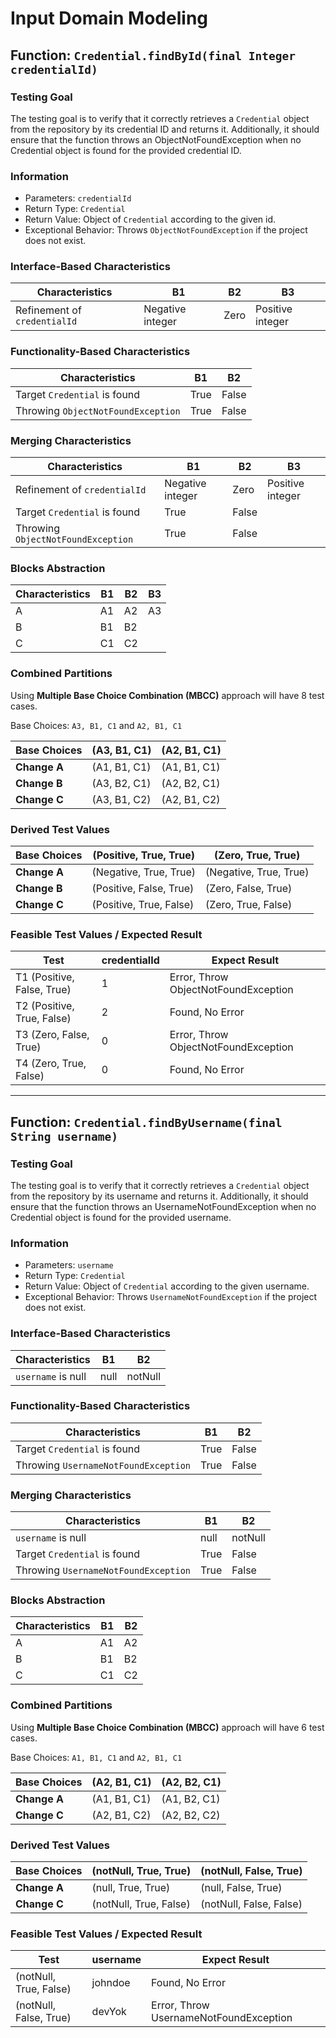 # Input Domain Modeling

## Function: `Credential.findById(final Integer credentialId)`

### Testing Goal

The testing goal is to verify that it correctly retrieves a `Credential` object from the repository by its credential ID and returns it. Additionally, it should ensure that the function throws an ObjectNotFoundException when no Credential object is found for the provided credential ID.

### Information

- Parameters: `credentialId`
- Return Type: `Credential`
- Return Value: Object of `Credential` according to the given id.
- Exceptional Behavior: Throws `ObjectNotFoundException` if the project does not exist.

### Interface-Based Characteristics

| Characteristics              | B1               | B2   | B3               |
|------------------------------|------------------|------|------------------|
| Refinement of `credentialId` | Negative integer | Zero | Positive integer |

### Functionality-Based Characteristics

| Characteristics                    | B1   | B2    |
|------------------------------------|------|-------|
| Target `Credential` is found       | True | False |
| Throwing `ObjectNotFoundException` | True | False |

### Merging Characteristics

| Characteristics                    | B1               | B2    | B3               |
|------------------------------------|------------------|-------|------------------|
| Refinement of `credentialId`       | Negative integer | Zero  | Positive integer |
| Target `Credential` is found       | True             | False |                  |
| Throwing `ObjectNotFoundException` | True             | False |                  |

### Blocks Abstraction

| Characteristics | B1  | B2  | B3  |
|-----------------|-----|-----|-----|
| A               | A1  | A2  | A3  |
| B               | B1  | B2  |     |
| C               | C1  | C2  |     |

### Combined Partitions

Using **Multiple Base Choice Combination (MBCC)** approach will have 8 test cases.

Base Choices:	`A3, B1, C1` and `A2, B1, C1`

| Base Choices | (A3, B1, C1) | (A2, B1, C1) |
|--------------|--------------|--------------|
| **Change A** | (A1, B1, C1) | (A1, B1, C1) |
| **Change B** | (A3, B2, C1) | (A2, B2, C1) |
| **Change C** | (A3, B1, C2) | (A2, B1, C2) |



### Derived Test Values

| Base Choices | (Positive, True, True)  | (Zero, True, True)     |
|--------------|-------------------------|------------------------|
| **Change A** | (Negative, True, True)  | (Negative, True, True) |
| **Change B** | (Positive, False, True) | (Zero, False, True)    |
| **Change C** | (Positive, True, False) | (Zero, True, False)    |

### Feasible Test Values / Expected Result

| Test                       | credentialId | Expect Result                        |
|----------------------------|--------------|--------------------------------------|
| T1 (Positive, False, True) | 1            | Error, Throw ObjectNotFoundException |
| T2 (Positive, True, False) | 2            | Found, No Error                      |
| T3 (Zero, False, True)     | 0            | Error, Throw ObjectNotFoundException |
| T4 (Zero, True, False)     | 0            | Found, No Error                      |

---

## Function: `Credential.findByUsername(final String username)`

### Testing Goal

The testing goal is to verify that it correctly retrieves a `Credential` object from the repository by its username and returns it. Additionally, it should ensure that the function throws an UsernameNotFoundException when no Credential object is found for the provided username.

### Information

- Parameters: `username`
- Return Type: `Credential`
- Return Value: Object of `Credential` according to the given username.
- Exceptional Behavior: Throws `UsernameNotFoundException` if the project does not exist.

### Interface-Based Characteristics

| Characteristics    | B1   | B2      |
|--------------------|------|---------|
| `username` is null | null | notNull |

### Functionality-Based Characteristics

| Characteristics                      | B1   | B2    |
|--------------------------------------|------|-------|
| Target `Credential` is found         | True | False |
| Throwing `UsernameNotFoundException` | True | False |

### Merging Characteristics

| Characteristics                      | B1   | B2      |
|--------------------------------------|------|---------|
| `username` is null                   | null | notNull |
| Target `Credential` is found         | True | False   |
| Throwing `UsernameNotFoundException` | True | False   |

### Blocks Abstraction

| Characteristics | B1  | B2  |
|-----------------|-----|-----|
| A               | A1  | A2  |
| B               | B1  | B2  |
| C               | C1  | C2  |

### Combined Partitions

Using **Multiple Base Choice Combination (MBCC)** approach will have 6 test cases.

Base Choices:	`A1, B1, C1` and `A2, B1, C1`

| Base Choices | (A2, B1, C1) | (A2, B2, C1) |
|--------------|--------------|--------------|
| **Change A** | (A1, B1, C1) | (A1, B2, C1) |
| **Change C** | (A2, B1, C2) | (A2, B2, C2) |


### Derived Test Values

| Base Choices | (notNull, True, True)  | (notNull, False, True)  |
|--------------|------------------------|-------------------------|
| **Change A** | (null, True, True)     | (null, False, True)     |
| **Change C** | (notNull, True, False) | (notNull, False, False) |

### Feasible Test Values / Expected Result

| Test                   | username | Expect Result                          |
|------------------------|----------|----------------------------------------|
| (notNull, True, False) | johndoe  | Found, No Error                        |
| (notNull, False, True) | devYok   | Error, Throw UsernameNotFoundException |
